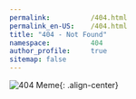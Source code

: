 ```yaml
---
permalink:          /404.html
permalink_en-US:    /404.html
title: "404 - Not Found"
namespace:          404
author_profile:     true
sitemap: false
---
```


![404 Meme](https://i.imgur.com/f9VjsfF.png){: .align-center}
